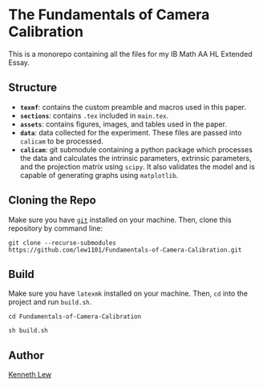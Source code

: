 # The Fundamentals of Camera Calibration

This is a monorepo containing all the files for my IB Math AA HL Extended Essay.

## Structure

- **`texmf`**: contains the custom preamble and macros used in this paper.
- **`sections`**: contains `.tex` included in `main.tex`.
- **`assets`**: contains figures, images, and tables used in the paper.
- **`data`**: data collected for the experiment. These files are passed into `calicam` to be processed.
- **`calicam`**: git submodule containing a python package which processes the data and calculates the intrinsic parameters, extrinsic parameters, and the projection matrix using `scipy`. It also validates the model and is capable of generating graphs using `matplotlib`.

## Cloning the Repo

Make sure you have [`git`](https://git-scm.com/) installed on your machine. Then, clone this repository by command line:

```shell
git clone --recurse-submodules https://github.com/lew1101/Fundamentals-of-Camera-Calibration.git
```

## Build

Make sure you have `latexmk` installed on your machine. Then, `cd` into the project and run `build.sh`.

```shell
cd Fundamentals-of-Camera-Calibration

sh build.sh
```

## Author

[Kenneth Lew](https://github.com/lew1101)

